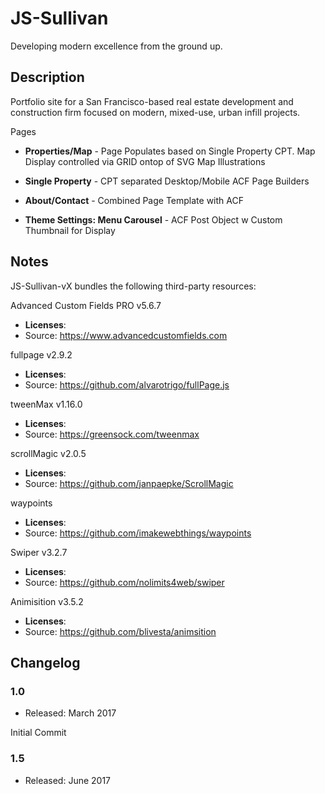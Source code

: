 # JS-Sullivan

Developing modern excellence from the ground up.

## Description

Portfolio site for a San Francisco-based real estate development and construction firm focused on modern, mixed-use, urban infill projects.

Pages 

- **Properties/Map** - Page Populates based on Single Property CPT. Map Display controlled via GRID ontop of SVG Map Illustrations

- **Single Property** - CPT separated Desktop/Mobile ACF Page Builders 

- **About/Contact** - Combined Page Template with ACF 

- **Theme Settings: Menu Carousel** - ACF Post Object w Custom Thumbnail for Display

## Notes

JS-Sullivan-vX bundles the following third-party resources:

Advanced Custom Fields PRO v5.6.7

* **Licenses**: 
* Source: https://www.advancedcustomfields.com

fullpage v2.9.2
* **Licenses**: 
* Source: https://github.com/alvarotrigo/fullPage.js

tweenMax v1.16.0

* **Licenses**: 
* Source: https://greensock.com/tweenmax

scrollMagic v2.0.5

* **Licenses**: 
* Source: https://github.com/janpaepke/ScrollMagic

waypoints

* **Licenses**: 
* Source: https://github.com/imakewebthings/waypoints

Swiper v3.2.7

* **Licenses**: 
* Source: https://github.com/nolimits4web/swiper

Animisition v3.5.2

* **Licenses**: 
* Source: https://github.com/blivesta/animsition


## Changelog

### 1.0
* Released: March 2017

Initial Commit

### 1.5
* Released: June 2017
